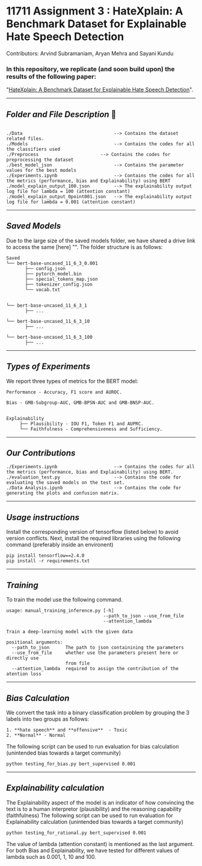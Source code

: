 # 11711 Assignment 3 : HateXplain: A Benchmark Dataset for Explainable Hate Speech Detection 

Contributors: Arvind Subramaniam, Aryan Mehra and Sayani Kundu

### In this repository, we replicate (and soon build upon) the results of the following paper: 

"[HateXplain: A Benchmark Dataset for Explainable Hate Speech Detection](https://arxiv.org/abs/2012.10289)". 
<!-- Please follow this [link] "" for the repo to the main paper.  -->

------------------------------------------
***Folder and File Description*** :open_file_folder:	
------------------------------------------
~~~

./Data                                  --> Contains the dataset related files.
./Models                                --> Contains the codes for all the classifiers used
./Preprocess  	                   --> Contains the codes for preprocessing the dataset	
./best_model_json                       --> Contains the parameter values for the best models
./Experiments.ipynb                     --> Contains the codes for all the metrics (performance, bias and Explainability) using BERT
./model_explain_output_100.json         --> The explainability output log file for lambda = 100 (attention constant)
./model_explain_output_0point001.json   --> The explainability output log file for lambda = 0.001 (attention constant)
~~~

------------------------------------------
***Saved Models*** 
------------------------------------------
Due to the large size of the saved models folder, we have shared a drive link to access the same [here] "". The folder structure is as follows:
```
Saved
└── bert-base-uncased_11_6_3_0.001
       ├── config.json
       ├── pytorch_model.bin
       ├── special_tokens_map.json  
       ├── tokenizer_config.json
       └── vocab.txt
       
       
└── bert-base-uncased_11_6_3_1
       ├── ...   
       
└── bert-base-uncased_11_6_3_10
       ├── ...     
       
└── bert-base-uncased_11_6_3_100
       ├── ...
```
------------------------------------------
***Types of Experiments*** 
------------------------------------------
We report three types of metrics for the BERT model:
```
Performance - Accuracy, F1 score and AUROC.

Bias - GMB-Subgroup-AUC, GMB-BPSN-AUC and GMB-BNSP-AUC.


Explainability
     ├── Plausibility - IOU F1, Token F1 and AUPRC.
     └── Faithfulness - Comprehensiveness and Sufficiency.
```

------------------------------------------
***Our Contributions*** 
------------------------------------------

~~~
./Experiments.ipynb                     --> Contains the codes for all the metrics (performance, bias and Explainability) using BERT.
./evaluation_test.py                    --> Contains the code for evaluating the saved models on the test set.
./Data Analysis.ipynb                   --> Contains the code for generating the plots and confusion matrix.
~~~


------------------------------------------
***Usage instructions*** 
------------------------------------------
Install the corresponding version of tensorflow (listed below) to avoid version conflicts. Next, install the required libraries using the following command (preferably inside an environent)

~~~
pip install tensorflow==2.4.0
pip install -r requirements.txt
~~~

------------------------------------------
***Training*** 
------------------------------------------
To train the model use the following command.

~~~
usage: manual_training_inference.py [-h]
                                    --path_to_json --use_from_file
                                    --attention_lambda

Train a deep-learning model with the given data

positional arguments:
  --path_to_json      The path to json containining the parameters
  --use_from_file     whether use the parameters present here or directly use
                      from file
  --attention_lambda  required to assign the contribution of the atention loss

~~~

------------------------------------------
***Bias Calculation*** 
------------------------------------------
We convert the task into a binary classification problem by grouping the 3 labels into two groups as follows:

```
1. **hate speech** and **offensive**  - Toxic
2. **Normal** - Normal
```
The following script can be used to run evaluation for bias calculation (unintended bias towards a target community)

```
python testing_for_bias.py bert_supervised 0.001
```

------------------------------------------
***Explainability calculation*** 
------------------------------------------
The Explainability aspect of the model is an indicator of how convincing the text is to a human interpretor (plausibility) and the reasoning capability (faithfulness)
The following script can be used to run evaluation for Explainability calculation (unintended bias towards a target community)

```
python testing_for_rational.py bert_supervised 0.001
```


The value of lambda (attention constant) is mentioned as the last argument. For both Bias and Explainability, we have tested for different values of lambda such as 0.001, 1, 10 and 100.
